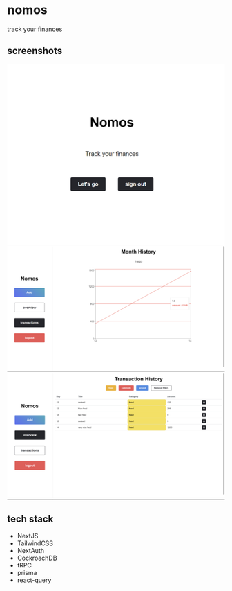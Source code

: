 # nomos
track your finances

## screenshots
<img src="./.github/assets/nomos.png"></img>
<img src="./.github/assets/overview.png"></img>
<img src="./.github/assets/transactionspng.png"></img>

## tech stack
- NextJS
- TailwindCSS
- NextAuth
- CockroachDB
- tRPC
- prisma
- react-query